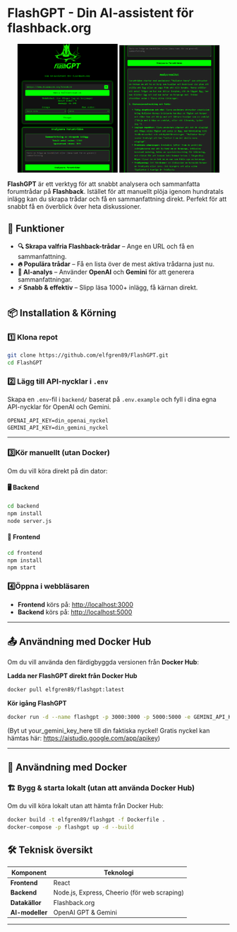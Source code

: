 # FlashGPT - Din AI-assistent för flashback.org

<p align="center">
  <img src="FlashGPT1.png" alt="FlashGPT Gränssnitt" width="45%">
  <img src="FlashGPT2.png" alt="Exempel på analys" width="45%">
</p>


**FlashGPT** är ett verktyg för att snabbt analysera och sammanfatta forumtrådar på **Flashback**. Istället för att manuellt plöja igenom hundratals inlägg kan du skrapa trådar och få en sammanfattning direkt. Perfekt för att snabbt få en överblick över heta diskussioner.

## 🚀 Funktioner

- **🔍 Skrapa valfria Flashback-trådar** – Ange en URL och få en sammanfattning.
- **🔥 Populära trådar** – Få en lista över de mest aktiva trådarna just nu.
- **🤖 AI-analys** – Använder **OpenAI** och **Gemini** för att generera sammanfattningar.
- **⚡ Snabb & effektiv** – Slipp läsa 1000+ inlägg, få kärnan direkt.

## 📦 Installation & Körning

### 1️⃣ Klona repot
```sh
git clone https://github.com/elfgren89/FlashGPT.git
cd FlashGPT
```

### 2️⃣ Lägg till API-nycklar i `.env`
Skapa en `.env`-fil i `backend/` baserat på `.env.example` och fyll i dina egna API-nycklar för OpenAI och Gemini.

```env
OPENAI_API_KEY=din_openai_nyckel
GEMINI_API_KEY=din_gemini_nyckel
```

---

###  3️⃣Kör manuellt (utan Docker)
Om du vill köra direkt på din dator:

#### 🖥️ Backend
```sh
cd backend
npm install
node server.js
```

#### 🎨 Frontend
```sh
cd frontend
npm install
npm start
```

### 4️⃣Öppna i webbläsaren
- **Frontend** körs på: [http://localhost:3000](http://localhost:3000)
- **Backend** körs på: [http://localhost:5000](http://localhost:5000)

---


## 📤 Användning med Docker Hub

Om du vill använda den färdigbyggda versionen från **Docker Hub**:

**Ladda ner FlashGPT direkt från Docker Hub**
```sh
docker pull elfgren89/flashgpt:latest

```
**Kör igång FlashGPT**
```sh
docker run -d --name flashgpt -p 3000:3000 -p 5000:5000 -e GEMINI_API_KEY=your_gemini_key_here -e USE_GEMINI=true elfgren89/flashgpt

```
(Byt ut your_gemini_key_here till din faktiska nyckel! Gratis nyckel kan hämtas här: https://aistudio.google.com/app/apikey)





---

## 🐳 Användning med Docker

### 🏗️ Bygg & starta lokalt (utan att använda Docker Hub)
Om du vill köra lokalt utan att hämta från Docker Hub:

```sh
docker build -t elfgren89/flashgpt -f Dockerfile .
docker-compose -p flashgpt up -d --build
```



## 🛠️ Teknisk översikt

| Komponent   | Teknologi |
|-------------|----------|
| **Frontend**  | React|
| **Backend**   | Node.js, Express, Cheerio (för web scraping) |
| **Datakällor** | Flashback.org |
| **AI-modeller** | OpenAI GPT & Gemini |

---